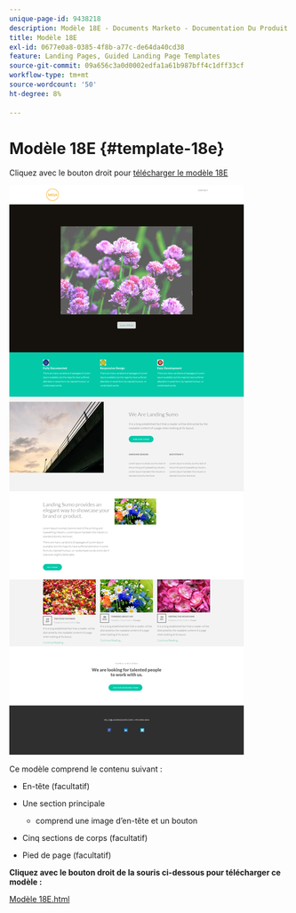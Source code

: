 ```yaml
---
unique-page-id: 9438218
description: Modèle 18E - Documents Marketo - Documentation Du Produit
title: Modèle 18E
exl-id: 0677e0a8-0385-4f8b-a77c-de64da40cd38
feature: Landing Pages, Guided Landing Page Templates
source-git-commit: 09a656c3a0d0002edfa1a61b987bff4c1dff33cf
workflow-type: tm+mt
source-wordcount: '50'
ht-degree: 8%

---
```


# Modèle 18E {#template-18e}

Cliquez avec le bouton droit pour [télécharger le modèle 18E](https://experienceleague.adobe.com/landing/marketo/lp-templates/template-18e.html?lang=fr)

![](assets/image2015-8-17-18-3a29-3a1.png)

Ce modèle comprend le contenu suivant :

* En-tête (facultatif)
* Une section principale

   * comprend une image d’en-tête et un bouton

* Cinq sections de corps (facultatif)
* Pied de page (facultatif)

**Cliquez avec le bouton droit de la souris ci-dessous pour télécharger ce modèle :**

[Modèle 18E.html](https://experienceleague.adobe.com/landing/marketo/lp-templates/template-18e.html?lang=fr)

